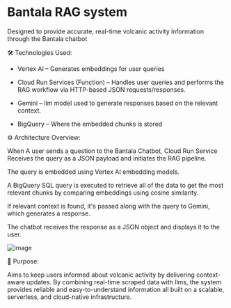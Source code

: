 
# Bantala RAG system

Designed to provide accurate, real-time volcanic activity information through the Bantala chatbot

🛠️ Technologies Used:

- Vertex AI – Generates embeddings for user queries

- Cloud Run Services (Function) – Handles user queries and performs the RAG workflow via HTTP-based JSON requests/responses.

- Gemini – llm model used to generate responses based on the relevant context.

- BigQuery – Where the embedded chunks is stored

⚙️ Architecture Overview:

When A user sends a question to the Bantala Chatbot, Cloud Run Service Receives the query as a JSON payload and initiates the RAG pipeline.

The query is embedded using Vertex AI embedding models.

A BigQuery SQL query is executed to retrieve all of the data to get the most relevant chunks by comparing embeddings using cosine similarity.

If relevant context is found, it's passed along with the query to Gemini, which generates a response.

The chatbot receives the response as a JSON object and displays it to the user.

![image](https://github.com/user-attachments/assets/b7e019a2-f415-46ff-b6c8-f313fcaa1bea)

🚀 Purpose:

Aims to keep users informed about volcanic activity by delivering context-aware updates. By combining real-time scraped data with llms, the system provides reliable and easy-to-understand information all built on a scalable, serverless, and cloud-native infrastructure.
